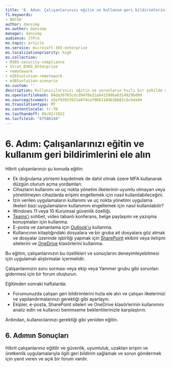 ```yaml
---
title: '6. Adım: Çalışanlarınızı eğitin ve kullanım geri bildirimlerini ele alın'
f1.keywords:
- NOCSH
author: dansimp
ms.author: dansimp
manager: dansimp
audience: ITPro
ms.topic: article
ms.service: microsoft-365-enterprise
ms.localizationpriority: high
ms.collection:
- M365-security-compliance
- Strat_O365_Enterprise
- remotework
- m365solution-remotework
- m365solution-scenario
ms.custom: ''
description: Kullanıcılarınızı eğitin ve sorunların hızlı bir şekilde ele alındığından emin olun.
ms.openlocfilehash: 04da36703cdcd94f0e32a841599ba0314829bd09
ms.sourcegitcommit: d3ef9391f621e8f4ca70661184b3bb82c6cbda94
ms.translationtype: MT
ms.contentlocale: tr-TR
ms.lasthandoff: 09/02/2022
ms.locfileid: "67586148"
---
```

# <a name="step-6-train-your-workers-and-address-usage-feedback"></a>6. Adım: Çalışanlarınızı eğitin ve kullanım geri bildirimlerini ele alın

Hibrit çalışanlarınızı şu konuda eğitin:

- Ek doğrulama yöntemi kaydetmek de dahil olmak üzere MFA kullanarak düzgün oturum açma yordamları.
- Cihazların kullanımı ve uç nokta yönetim ilkelerinin uyumlu olmayan veya yönetilmeyen cihazlarda erişimi engellemek için nasıl kullanılabileceğini.
- İzin verilen uygulamaların kullanımı ve uç nokta yönetimi uygulama ilkeleri bazı uygulamaların kullanımını engellemek için nasıl kullanılabilir?
- Windows 11 veya 10 Kurumsal güvenlik özelliği.
- [Teams'i](/microsoftteams/training-microsoft-teams-landing-page) sohbet, video tabanlı konferans, belge paylaşımı ve yazışma konuşmaları için kullanma.
- E-posta ve zamanlama için [Outlook'u](https://support.office.com/article/outlook-training-8a5b816d-9052-4190-a5eb-494512343cca) kullanma.
- Kullanıcının kitaplığındaki dosyalara ve bir gruba ait dosyalara göz atmak ve dosyalar üzerinde işbirliği yapmak için [SharePoint](https://support.office.com/article/sharepoint-online-video-training-cb8ef501-84db-4427-ac77-ec2009fb8e23) ekibini veya iletişim sitelerini ve [OneDrive](https://support.office.com/article/onedrive-video-training-1f608184-b7e6-43ca-8753-2ff679203132) klasörlerini kullanma.

Bu eğitim, çalışanlarınızın bu özellikleri ve sonuçlarını deneyimleyebilmesi için uygulamalı alıştırmalar içermelidir.

Çalışanlarınızın soru sorması veya ekip veya Yammer grubu gibi sorunları gidermesi için bir forum oluşturun.

Eğitimden sonraki haftalarda:

- Forumunuzda çalışan geri bildirimlerini hızla ele alın ve çalışan ilkelerinizi ve yapılandırmalarınızı gerektiği gibi ayarlayın.
- Ekipler, e-posta, SharePoint siteleri ve OneDrive klasörlerinin kullanımını analiz edin ve kullanıcı benimseme beklentilerinizle karşılaştırın.

Ardından, kullanıcılarınızı gerektiği gibi yeniden eğitin.

## <a name="results-of-step-6"></a>6. Adımın Sonuçları

Hibrit çalışanlarınız eğitilir ve güvenlik, uyumluluk, uzaktan erişim ve üretkenlik uygulamalarıyla ilgili geri bildirim sağlamak ve sorun göndermek için yanıt veren ve açık bir forum vardır.
